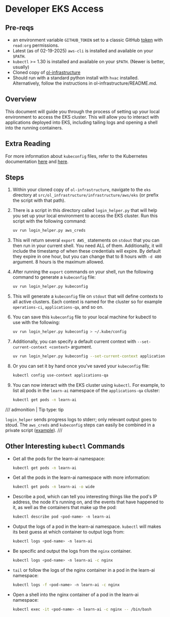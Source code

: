 # Developer EKS Access

## Pre-reqs

- an environment variable `GITHUB_TOKEN` set to a classic GitHub [token](https://github.com/settings/tokens) with `read:org` permissions.
- Latest (as of 02-19-2025) `aws-cli` is installed and available on your `$PATH`.
- `kubectl` >= 1.30 is installed and available on your `$PATH`. (Newer is better, usually)
- Cloned copy of [ol-infrastructure](https://github.com/mitodl/ol-infrastructure)
- Should run with a standard python install with `hvac` installed. Alternatively, follow the instructions in ol-infrastructure/README.md.

## Overview

This document will guide you through the process of setting up your local environment to access the EKS cluster. This will allow you to interact with applications deployed into EKS, including tailing logs and opening a shell into the running containers.

## Extra Reading

For more information about `kubeconfig` files, refer to the Kubernetes documentation [here](https://kubernetes.io/docs/concepts/configuration/organize-cluster-access-kubeconfig/) and [here](https://kubernetes.io/docs/tasks/access-application-cluster/configure-access-multiple-clusters/).

## Steps

1.  Within your cloned copy of `ol-infrastructure`, navigate to the `eks` directory at `src/ol_infrastructure/infrastructure/aws/eks` (or prefix the script with that path).
2.  There is a script in this directory called `login_helper.py` that will help you set up your local environment to access the EKS cluster. Run this script with the following command:

    ```bash
    uv run login_helper.py aws_creds
    ```

3.  This will return several `export AWS_` statements on `stdout` that you can then run in your current shell. You need ALL of them. Additionally, it will include the timestamp of when these credentials will expire. By default they expire in one hour, but you can change that to 8 hours with `-d 480` argument. 8 hours is the maximum allowed.

4.  After running the `export` commands on your shell, run the following command to generate a `kubeconfig` file:

    ```bash
    uv run login_helper.py kubeconfig
    ```

5.  This will generate a `kubeconfig` file on `stdout` that will define contexts to all active clusters. Each context is named for the cluster so for example `operations-ci`, `applications-qa`, and so on.
6.  You can save this `kubeconfig` file to your local machine for kubectl to use with the following:

    ```bash
    uv run login_helper.py kubeconfig > ~/.kube/config
    ```

7.  Additionally, you can specify a default current context with `--set-current-context <context>` argument.

    ```bash
    uv run login_helper.py kubeconfig --set-current-context applications-qa > ~/.kube/config
    ```

8.  Or you can set it by hand once you've saved your `kubeconfig` file:

    ```bash
    kubectl config use-context applications-qa
    ```


9.  You can now interact with the EKS cluster using `kubectl`. For example, to list all pods in the `learn-ai` namespace of the `applications-qa` cluster:

    ```bash
    kubectl get pods -n learn-ai
    ```

/// admonition | Tip
    type: tip

`login_helper` sends progress logs to stderr; only relevant output goes to stoud. The `aws_creds` and `kubeconfig` steps can easily be combined in a private script ([example](https://gist.github.com/ChristopherChudzicki/f2a660200edbcb196608d59ac53b4f92)).
///

## Other Interesting `kubectl` Commands

- Get all the pods for the learn-ai namespace:

    ```bash
    kubectl get pods -n learn-ai
    ```

- Get all the pods in the learn-ai namespace with more information:

    ```bash
    kubectl get pods -n learn-ai -o wide
    ```

- Describe a pod, which can tell you interesting things like the pod's IP address, the node it's running on, and the events that have happened to it, as well as the containers that make up the pod:

    ```bash
    kubectl describe pod <pod-name> -n learn-ai
    ```

- Output the logs of a pod in the learn-ai namespace. `kubectl` will makes its best guess at which container to output logs from:

    ```bash
    kubectl logs <pod-name> -n learn-ai
    ```

- Be specific and output the logs from the `nginx` container.

    ```bash
    kubectl logs <pod-name> -n learn-ai -c nginx
    ```

- `tail` or follow the logs of the nginx container in a pod in the learn-ai namespace:

    ```bash
    kubectl logs -f <pod-name> -n learn-ai -c nginx
    ```

- Open a shell into the nginx container of a pod in the learn-ai namespace:

    ```bash
    kubectl exec -it <pod-name> -n learn-ai -c nginx -- /bin/bash
    ```
